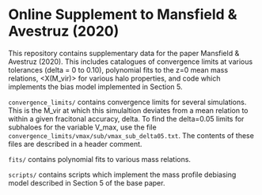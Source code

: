 # Online Supplement to Mansfield & Avestruz (2020)

This repository contains supplementary data for the paper Mansfield & Avestruz (2020). This includes catalogues of convergence limits at various tolerances (delta = 0 to 0.10), polynomial fits to the z=0 mean mass relations, <X(M_vir)> for various halo properties, and code which implements the bias model implemented in Section 5.

`convergence_limits/` contains convergence limits for several simulations. This is the M_vir at which this simulaltion deviates from a mean relation to within a given fracitonal accuracy, delta. To find the delta=0.05 limits for subhaloes for the variable V_max, use the file `convergence_limits/vmax/sub/vmax_sub_delta05.txt`. The contents of these files are described in a header comment.

`fits/` contains polynomial fits to various mass relations. 

`scripts/` contains scripts which implement the mass profile debiasing model described in Section 5 of the base paper.
